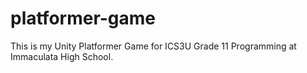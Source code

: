 # platformer-game
This is my Unity Platformer Game for ICS3U Grade 11 Programming at Immaculata High School.
